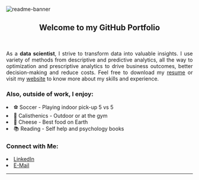 ![readme-banner](https://user-images.githubusercontent.com/108199052/177016372-56af75a0-ebc5-41ac-b6f3-9e708ae5c676.png)
<br/>

<h2 align="center"> Welcome to my GitHub Portfolio <br/></h2><br/>

<p align="justify">As a <b>data scientist</b>, I strive to transform data into valuable insights. I use variety of methods from descriptive and predictive analytics, all the way to optimization and prescriptive analytics to drive business outcomes, better decision-making and reduce costs. Feel free to download my <a href="https://mlepicier.github.io/assets/docs/resume_mlepicier.pdf" target=”_blank”>resume</a> or visit my <a href="https://mlepicier.github.io">website</a> to know more about my skills and experience.</p>
						

<h3>Also, outside of work, I enjoy:</h3>
    <li>⚽ Soccer - Playing indoor pick-up 5 vs 5
    <li>🤸 Calisthenics - Outdoor or at the gym
    <li>🧀 Cheese - Best food on Earth
    <li>📚 Reading - Self help and psychology books<br/>

<h3>Connect with Me:</h3>
<li><a href="https://www.linkedin.com/in/mlepicier/">LinkedIn</a>
<li><a href="mailto:mlepicier.msc2022@ivey.ca">E-Mail</a> <br/>

***
